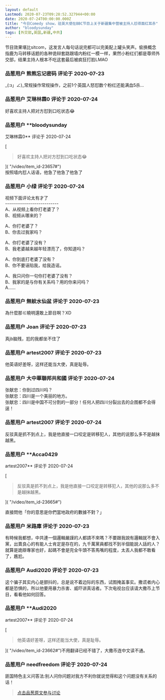 ```yaml
---
layout: default
Lastmod: 2020-07-23T09:28:52.327944+00:00
date: 2020-07-24T00:00:00.000Z
title: "今日Comedy show，驻英大使在BBC节目上关于新疆集中营被主持人怼得面红耳赤"
author: "bloodysunday"
tags: [外交部,英国,新疆,中共]
---
```


节目效果堪比sitcom，这发言人每句话说完都可以完美配上罐头笑声。偷换概念指鹿为马转移话题的各种诡辩套路跟墙内粉红一模一样，果然小粉红们都是尊师外交部，结果主持人根本不吃这套最后被疯狂打脸LMAO

            
### 品葱用户 **熊熊忘记密码** 评论于 2020-07-23
        
\_(:з」∠)\_常规操作常规操作，之前1个英国人怒怼数个粉红还能满血5杀...
        


            
### 品葱用户 **艾琳林霖0** 评论于 2020-07-24
        
好喜欢主持人把对方怼到口吃状态😂
        


            
### 品葱用户 **bloodysunday 
艾琳林霖0** 评论于 2020-07-24
        
[

> 好喜欢主持人把对方怼到口吃状态😂

]( "/video/item_id-23657#")  
按照墙内怼人话语，他急了他急了他急了
        


            
### 品葱用户 **小绿** 评论于 2020-07-24
        
视频下面评论太有才了  
\---------------------------  
A、从视频上看你打老婆了？  
B、视频从哪来的？  
  
A、你打老婆了？  
B、你去过我家吗？  
  
A、你打老婆了没有？  
B、我老婆越来越年轻漂亮了，你知道吗？  
  
A、你到底打老婆了没有？  
B、你不要诬陷我，给我造谣。  
  
A、我只问你一句你打老婆了没有？  
B、我家的是与你有关系吗？用的你来问吗？  
A......
        


            
### 品葱用户 **無紋水仙盆** 评论于 2020-07-23
        
為什麼那ㄍ曉明還敢上節目啊？XD
        


            
### 品葱用户 **Joan** 评论于 2020-07-23
        
真jb脑残，尬的我都坐不住了
        


            
### 品葱用户 **artest2007** 评论于 2020-07-23
        
他英语好差呀，这样还能当大使，真是耻辱。
        


            
### 品葱用户 **大中華聯邦共和國** 评论于 2020-07-24
        
张献忠：你到过四川吗？  
张献忠：四川是一个美丽的地方。  
张献忠：四川是中国不可分割的一部分！任何人把四川分裂出去的企图都不会得逞！
        


            
### 品葱用户 **artest2007** 评论于 2020-07-24
        
反驳真是抓不到点上，我是他直接一口咬定是转移犯人，其他的说那么多不是越抹越黑。
        


            
### 品葱用户 **Acca0429 
artest2007** 评论于 2020-07-24
        
[

> 反驳真是抓不到点上，我是他直接一口咬定是转移犯人，其他的说那么多不是越抹越黑。

]( "/video/item_id-23665#")  
  
直接問他「你的意思是你們當地政府的數據不對？」
        


            
### 品葱用户 **米路庫** 评论于 2020-07-23
        
有時候我都想，中共連一個邏輯嚴謹的人都請不來嗎？不要跟我說有邏輯就不會入黨，出賣良心的有能人士肯定是存在的，九千萬黨員都找不到半個能說人話的人？就算是詭辯專家也好，起碼不會是完全牛頭不答馬嘴的程度，太丟人我都不敢看了，尷尬。
        


            
### 品葱用户 **Audi2020** 评论于 2020-07-23
        
这个骗子其实内心是颤抖的，总是说不着边际的东西，试图掩盖事实。撒谎者内心都是恐惧的，所以他要用暴力杀害、威吓讲真话者。下次电视台应该请大撒币上节目，看看他如何回答。
        


            
### 品葱用户 **Audi2020 
artest2007** 评论于 2020-07-24
        
[

> 他英语好差呀，这样还能当大使，真是耻辱。

]( "/video/item_id-23662#")不用翻译已经不错了，大撒币连中文读不通。
        


            
### 品葱用户 **needfreedom** 评论于 2020-07-24
        
匪国特色主义问答法:别人问你问题对我方不利你就说觉得和这个问题没有关系的话！
        






> [点击品葱原文参与讨论](https://pincong.rocks/video/2641)

